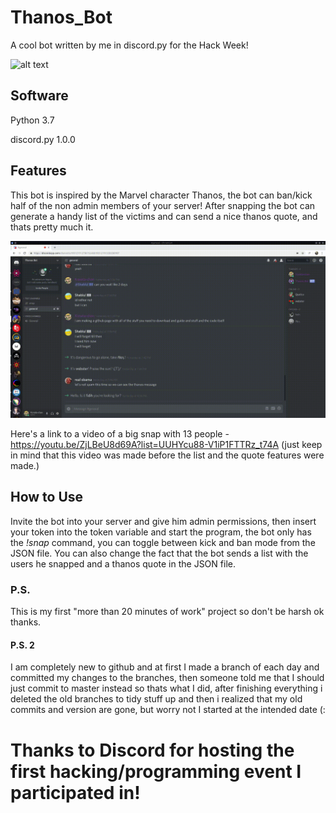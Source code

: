 # Thanos_Bot
A cool bot written by me in discord.py for the Hack Week!

![alt text](https://cdn-images-1.medium.com/max/2600/1*lh6NS8hx0pu5mlZeSqnu5w.jpeg)

## Software
Python 3.7

discord.py 1.0.0

## Features
This bot is inspired by the Marvel character Thanos, the bot can ban/kick half of the non admin members of your server! After snapping the bot can generate a handy list of the victims and can send a nice thanos quote, and thats pretty much it.

![alt text](https://github.com/konata-chan404/Thanos_Bot/blob/master/2019-06-28-14-16-10.gif)

Here's a link to a video of a big snap with 13 people - https://youtu.be/ZjLBeU8d69A?list=UUHYcu88-V1iP1FTTRz_t74A (just keep in mind that this video was made before the list and the quote features were made.)

## How to Use
Invite the bot into your server and give him admin permissions, then insert your token into the token variable and start the program, the bot only has the *!snap* command, you can toggle between kick and ban mode from the JSON file. You can also change the fact that the bot sends a list with the users he snapped and a thanos quote in the JSON file.


### P.S.

This is my first "more than 20 minutes of work" project so don't be harsh ok thanks.

#### P.S. 2
I am completely new to github and at first I made a branch of each day and committed my changes to the branches, then someone told me that I should just commit to master instead so thats what I did, after finishing everything i deleted the old branches to tidy stuff up and then i realized that my old commits and version are gone, but worry not I started at the intended date (:


# Thanks to Discord for hosting the first hacking/programming event I participated in!
